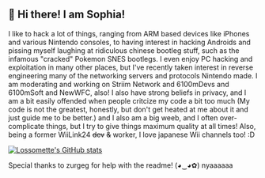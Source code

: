## 👋 Hi there! I am Sophia!

I like to hack a lot of things, ranging from ARM based devices like iPhones and various Nintendo consoles, to having interest in hacking Androids and pissing myself laughing at ridiculous chinese bootleg stuff, such as the infamous "cracked" Pokemon SNES bootlegs. I even enjoy PC hacking and exploitation in many other places, but I've recently taken interest in reverse engineering many of the networking servers and protocols Nintendo made. I am moderating and working on Striim Network and 6100mDevs and 6100mSoft and NewWFC, also! I also have strong beliefs in privacy, and I am a bit easily offended when people critcize my code a bit too much (My code is not the greatest, honestly, but don't get heated at me about it and just guide me to be better.) and I also am a big weeb, and I often over-complicate things, but I try to give things maximum quality at all times!
Also, being a former WiiLink24 ~~dev~~ ~~&~~ worker, I love japanese Wii channels too! :D

[![Lossomette's GitHub stats](https://github-readme-stats.vercel.app/api?username=Lossomette)](https://github.com/anuraghazra/github-readme-stats)

Special thanks to zurgeg for help with the readme! (◕‿◕✿) nyaaaaaa
